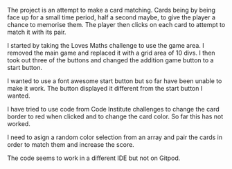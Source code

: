 The project is an attempt to make a card matching. 
Cards being by being face up for a small time period, half a second maybe, to give the player a chance to memorise them. 
The player then clicks on each card to attempt to match it with its pair. 

I started by taking the Loves Maths challenge to use the game area. 
I removed the main game and replaced it with a grid area of 10 divs. 
I then took out three of the buttons and changed the addition game button to a start button. 

I wanted to use a font awesome start button but so far have been unable to make it work. The button displayed it different from the start button I wanted. 

I have tried to use code from Code Institute challenges to change the card border to red when clicked and to change the card color. So far this has not worked. 

I need to asign a random color selection from an array and pair the cards in order to match them and increase the score. 

The code seems to work in a different IDE but not on Gitpod. 

